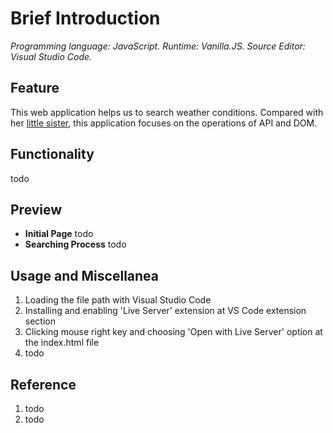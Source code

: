 # Brief Introduction
*Programming language: JavaScript. Runtime: Vanilla.JS. Source Editor: Visual Studio Code.*
## Feature
This web application helps us to search weather conditions. Compared with her [little sister](https://github.com/ZijingMo/After_Graduation/tree/master/Node.JS/Weather%20app), this application focuses on the operations of API and DOM. 
## Functionality
todo
## Preview
- **Initial Page**
todo
- **Searching Process**
todo
## Usage and Miscellanea
1. Loading the file path with Visual Studio Code 
2. Installing and enabling 'Live Server' extension at VS Code extension section
3. Clicking mouse right key and choosing 'Open with Live Server' option at the index.html file 
4. todo

## Reference
1. todo
2. todo

